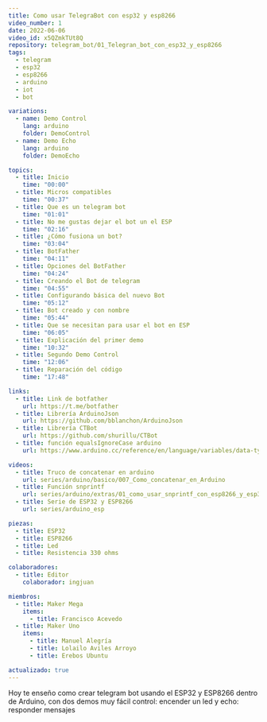 ```yaml
---
title: Como usar TelegraBot con esp32 y esp8266
video_number: 1
date: 2022-06-06
video_id: x5QZmkTUt8Q
repository: telegram_bot/01_Telegran_bot_con_esp32_y_esp8266
tags:
  - telegram
  - esp32
  - esp8266
  - arduino
  - iot
  - bot

variations:
  - name: Demo Control
    lang: arduino
    folder: DemoControl
  - name: Demo Echo
    lang: arduino
    folder: DemoEcho

topics:
  - title: Inicio
    time: "00:00"
  - title: Micros compatibles
    time: "00:37"
  - title: Que es un telegram bot
    time: "01:01"
  - title: No me gustas dejar el bot un el ESP
    time: "02:16"
  - title: ¿Cómo fusiona un bot?
    time: "03:04"
  - title: BotFather
    time: "04:11"
  - title: Opciones del BotFather
    time: "04:24"
  - title: Creando el Bot de telegram
    time: "04:55"
  - title: Configurando básica del nuevo Bot
    time: "05:12"
  - title: Bot creado y con nombre
    time: "05:44"
  - title: Que se necesitan para usar el bot en ESP
    time: "06:05"
  - title: Explicación del primer demo
    time: "10:32"
  - title: Segundo Demo Control
    time: "12:06"
  - title: Reparación del código
    time: "17:48"

links:
  - title: Link de botfather
    url: https://t.me/botfather
  - title: Librería ArduinoJson
    url: https://github.com/bblanchon/ArduinoJson
  - title: Librería CTBot
    url: https://github.com/shurillu/CTBot
  - title: función equalsIgnoreCase arduino
    url: https://www.arduino.cc/reference/en/language/variables/data-types/string/functions/equalsignorecase/

videos:
  - title: Truco de concatenar en arduino
    url: series/arduino/basico/007_Como_concatenar_en_Arduino
  - title: Función snprintf
    url: series/arduino/extras/01_como_usar_snprintf_con_esp8266_y_esp32
  - title: Serie de ESP32 y ESP8266
    url: series/arduino_esp

piezas:
  - title: ESP32
  - title: ESP8266
  - title: Led
  - title: Resistencia 330 ohms

colaboradores:
  - title: Editor
    colaborador: ingjuan

miembros:
  - title: Maker Mega
    items:
      - title: Francisco Acevedo
  - title: Maker Uno
    items:
      - title: Manuel Alegría
      - title: Lolailo Aviles Arroyo
      - title: Erebos Ubuntu

actualizado: true
---
```


Hoy te enseño como crear telegram bot usando el ESP32 y ESP8266 dentro de Arduino, con dos demos muy fácil control: encender un led y echo: responder mensajes
